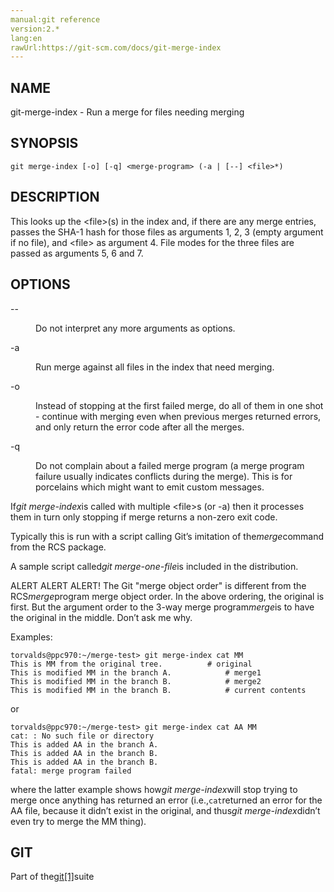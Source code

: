 ```yaml
---
manual:git reference
version:2.*
lang:en
rawUrl:https://git-scm.com/docs/git-merge-index
---
```



## NAME<a name="_name"></a>


git-merge-index - Run a merge for files needing merging





## SYNOPSIS<a name="_synopsis"></a>

```
git merge-index [-o] [-q] <merge-program> (-a | [--] <file>*)
```




## DESCRIPTION<a name="_description"></a>


This looks up the &lt;file&gt;(s) in the index and, if there are any merge entries, passes the SHA-1 hash for those files as arguments 1, 2, 3 (empty argument if no file), and &lt;file&gt; as argument 4. File modes for the three files are passed as arguments 5, 6 and 7.





## OPTIONS<a name="_options"></a>
<dl><dt id='git-merge-index---'>--</dt><dd>

Do not interpret any more arguments as options.

</dd><dt id='git-merge-index--a'>-a</dt><dd>

Run merge against all files in the index that need merging.

</dd><dt id='git-merge-index--o'>-o</dt><dd>

Instead of stopping at the first failed merge, do all of them in one shot - continue with merging even when previous merges returned errors, and only return the error code after all the merges.

</dd><dt id='git-merge-index--q'>-q</dt><dd>

Do not complain about a failed merge program (a merge program failure usually indicates conflicts during the merge). This is for porcelains which might want to emit custom messages.

</dd></dl>


If<em>git merge-index</em>is called with multiple &lt;file&gt;s (or -a) then it processes them in turn only stopping if merge returns a non-zero exit code.




Typically this is run with a script calling Git’s imitation of the<em>merge</em>command from the RCS package.




A sample script called<em>git merge-one-file</em>is included in the distribution.




ALERT ALERT ALERT! The Git &quot;merge object order&quot; is different from the RCS<em>merge</em>program merge object order. In the above ordering, the original is first. But the argument order to the 3-way merge program<em>merge</em>is to have the original in the middle. Don’t ask me why.




Examples:



```
torvalds@ppc970:~/merge-test> git merge-index cat MM
This is MM from the original tree.			# original
This is modified MM in the branch A.			# merge1
This is modified MM in the branch B.			# merge2
This is modified MM in the branch B.			# current contents
```




or



```
torvalds@ppc970:~/merge-test> git merge-index cat AA MM
cat: : No such file or directory
This is added AA in the branch A.
This is added AA in the branch B.
This is added AA in the branch B.
fatal: merge program failed
```




where the latter example shows how<em>git merge-index</em>will stop trying to merge once anything has returned an error (i.e.,`cat`returned an error for the AA file, because it didn’t exist in the original, and thus<em>git merge-index</em>didn’t even try to merge the MM thing).





## GIT<a name="_git"></a>


Part of the[git[1]](%2248  "")suite





